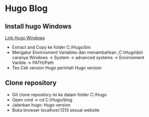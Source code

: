 # Hugo Blog
## Install hugo Windows
[Link Hugo Windows](https://github.com/gohugoio/hugo/releases "Install Hugo")

- Extract and Copy ke folder C:/Hugo/bin
- Mengatur Envirnoment Variables dan menambahkan ;C:\Hugo\bin
caranya
Windows -> System -> advanced systems -> Envirnoment Varible -> PATH/Path
- Tes Cek version Hugo perintah Hugo version
## Clone repository
- Git clone repository ini ke dalam folder C:/Hugo
- Open cmd -> cd C:/Hugo/blog
- Jalankan hugo:  Hugo version
- Buka browser localhost:1313 sesuai website
